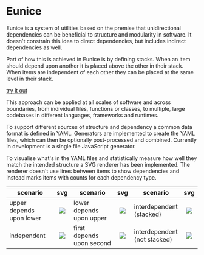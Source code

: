 # Eunice

Eunice is a system of utilities based on the premise that unidirectional dependencies can be beneficial to structure and modularity in software. It doesn't constrain this idea to direct dependencies, but includes indirect dependencies as well.

Part of how this is achieved in Eunice is by defining stacks. When an item should depend upon another it is placed above the other in their stack. When items are independent of each other they can be placed at the same level in their stack.

[try it out](https://devsnicket.github.io/Eunice-harnesses/harness.html)

This approach can be applied at all scales of software and across boundaries, from individual files, functions or classes, to multiple, large codebases in different languages, frameworks and runtimes.

To support different sources of structure and dependency a common data format is defined in YAML. Generators are implemented to create the YAML files, which can then be optionally post-processed and combined. Currently in development is a single file JavaScript generator.

To visualise what's in the YAML files and statistically measure how well they match the intended structure a SVG renderer has been implemented. The renderer doesn't use lines between items to show dependencies and instead marks items with counts for each dependency type.

scenario | svg | scenario | svg | scenario | svg
-------- | :-: | -------- | :-: | -------- | :-:
upper depends</br>upon lower | ![](https://raw.githubusercontent.com/DevSnicket/Eunice/master/Renderer/tests/stack/upper-depends-upon-lower/.svg?sanitize=true) | lower depends</br>upon upper | ![](https://raw.githubusercontent.com/DevSnicket/Eunice/master/Renderer/tests/stack/lower-depends-upon-upper/.svg?sanitize=true) | interdependent<br/>(stacked) | ![](https://raw.githubusercontent.com/DevSnicket/Eunice/master/Renderer/tests/stack/two-interdependent/.svg?sanitize=true)
independent | ![](https://raw.githubusercontent.com/DevSnicket/Eunice/master/Renderer/tests/two/.svg?sanitize=true) | first depends</br>upon second | ![](https://raw.githubusercontent.com/DevSnicket/Eunice/master/Renderer/tests/independency/first-depends-upon-second/.svg?sanitize=true) | interdependent<br/>(not stacked) | ![](https://raw.githubusercontent.com/DevSnicket/Eunice/master/Renderer/tests/independency/two-interdependent/.svg?sanitize=true)
